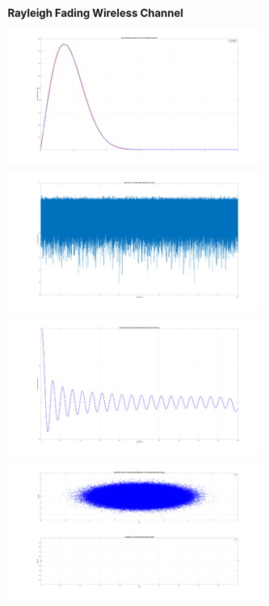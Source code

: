 ## Rayleigh Fading Wireless Channel

![Rayleigh Fading Wireless Channel](results/figure_rayleigh_fading_channel_distribution.png)

![Rayleigh Fading Wireless Channel](results/figure_rayleigh_fading_signal_level.png)

![Rayleigh Fading Wireless Channel](results/figure_rayleigh_fading_auto_correlation.png)

![Rayleigh Fading Wireless Channel](results/figure_rayleigh_fading_symbol_constellation.png)
